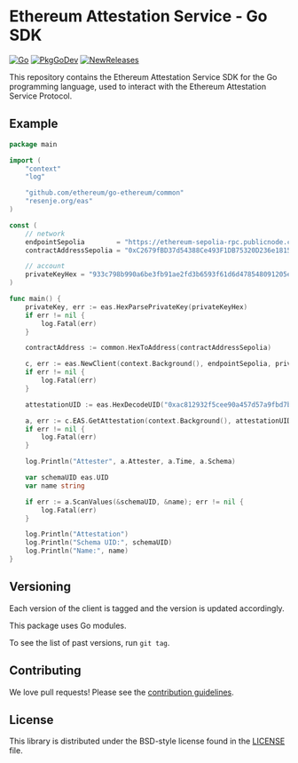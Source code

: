 # Ethereum Attestation Service - Go SDK

[![Go](https://github.com/janos/eas/workflows/Go/badge.svg)](https://github.com/janos/eas/actions)
[![PkgGoDev](https://pkg.go.dev/badge/resenje.org/eas)](https://pkg.go.dev/resenje.org/eas)
[![NewReleases](https://newreleases.io/badge.svg)](https://newreleases.io/github/janos/eas)

This repository contains the Ethereum Attestation Service SDK for the Go programming language, used to interact with the Ethereum Attestation Service Protocol.

## Example

```go
package main

import (
	"context"
	"log"

	"github.com/ethereum/go-ethereum/common"
	"resenje.org/eas"
)

const (
	// network
	endpointSepolia        = "https://ethereum-sepolia-rpc.publicnode.com/"
	contractAddressSepolia = "0xC2679fBD37d54388Ce493F1DB75320D236e1815e"

	// account
	privateKeyHex = "933c798b990a6be3fb91ae2fd3b6593f61d6d478548091205ee948b1de9c9f19"
)

func main() {
	privateKey, err := eas.HexParsePrivateKey(privateKeyHex)
	if err != nil {
		log.Fatal(err)
	}

	contractAddress := common.HexToAddress(contractAddressSepolia)

	c, err := eas.NewClient(context.Background(), endpointSepolia, privateKey, contractAddress, nil)
	if err != nil {
		log.Fatal(err)
	}

	attestationUID := eas.HexDecodeUID("0xac812932f5cee90a457d57a9fbd7b142b21ba99b809f982bbf86947f295281ff")

	a, err := c.EAS.GetAttestation(context.Background(), attestationUID)
	if err != nil {
		log.Fatal(err)
	}

	log.Println("Attester", a.Attester, a.Time, a.Schema)

	var schemaUID eas.UID
	var name string

	if err := a.ScanValues(&schemaUID, &name); err != nil {
		log.Fatal(err)
	}

	log.Println("Attestation")
	log.Println("Schema UID:", schemaUID)
	log.Println("Name:", name)
}
```

## Versioning

Each version of the client is tagged and the version is updated accordingly.

This package uses Go modules.

To see the list of past versions, run `git tag`.

## Contributing

We love pull requests! Please see the [contribution guidelines](CONTRIBUTING.md).

## License

This library is distributed under the BSD-style license found in the [LICENSE](LICENSE) file.
